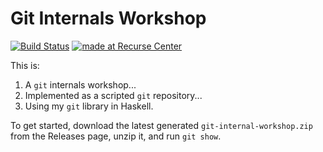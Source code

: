 Git Internals Workshop
======================

[![Build Status](https://travis-ci.org/vaibhavsagar/git-internals-workshop.svg?branch=master)](https://travis-ci.org/vaibhavsagar/git-internals-workshop)
[![made at Recurse Center](https://cdn.rawgit.com/heatherbooker/made_at_rc/master/made_at_RC.svg)](https://www.recurse.com)

This is:

1. A `git` internals workshop...
2. Implemented as a scripted `git` repository...
3. Using my `git` library in Haskell.

To get started, download the latest generated `git-internal-workshop.zip` from
the Releases page, unzip it, and run `git show`.
